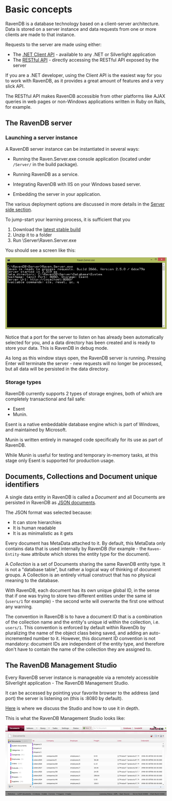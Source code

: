 # Basic concepts

RavenDB is a database technology based on a client-server architecture. Data is stored on a server instance and data requests from one or more clients are made to that instance.

Requests to the server are made using either:

* The [.NET Client API](../client-api) - available to any .NET or Silverlight application
* The [RESTful API](../http-api) - directly accessing the RESTful API exposed by the server

If you are a .NET developer, using the Client API is the easiest way for you to work with RavenDB, as it provides a great amount of features and a very slick API.

The RESTful API makes RavenDB accessible from other platforms like AJAX queries in web pages or non-Windows applications written in Ruby on Rails, for example.

## The RavenDB server

### Launching a server instance

A RavenDB server instance can be instantiated in several ways:

* Running the Raven.Server.exe console application (located under `/Server/` in the build package).

* Running RavenDB as a service.

* Integrating RavenDB with IIS on your Windows based server.

* Embedding the server in your application.

The various deployment options are discussed in more details in the [Server side section](..\server).

To jump-start your learning process, it is sufficient that you 

1. Download the [latest stable build](http://ravendb.net/download)
2. Unzip it to a folder
3. Run \\Server\\Raven.Server.exe

You should see a screen like this:

![Figure 1: Raven.Server.exe](images/raven.server.png)

Notice that a port for the server to listen on has already been automatically selected for you, and a data directory has been created and is ready to store your data. This is RavenDB in debug mode.

As long as this window stays open, the RavenDB server is running. Pressing Enter will terminate the server - new requests will no longer be processed, but all data will be persisted in the data directory.

### Storage types

RavenDB currently supports 2 types of storage engines, both of which are completely transactional and fail safe:

* Esent
* Munin.

Esent is a native embeddable database engine which is part of Windows, and maintained by Microsoft.

Munin is written entirely in managed code specifically for its use as part of RavenDB. 

While Munin is useful for testing and temporary in-memory tasks, at this stage only Esent is supported for production usage.

## Documents, Collections and Document unique identifiers

A single data entity in RavenDB is called a _Document_ and all Documents are persisted in RavenDB as [JSON documents](http://json.org).

The JSON format was selected because:

* It can store hierarchies
* It is human readable
* It is as minimalistic as it gets

Every document has MetaData attached to it.  By default, this MetaData only contains data that is used internally by RavenDB (for example - the `Raven-Entity-Name` attribute which stores the entity type for the document).

A _Collection_ is a set of Documents sharing the same RavenDB entity type. It is not a "database table", but rather a logical way of thinking of document groups. A Collection is an entirely virtual construct that has no physical meaning to the database.

With RavenDB, each document has its own unique global ID, in the sense that if one was trying to store two different entities under the same id (`users/1` for example) - the second write will overwrite the first one without any warning.

The convention in RavenDB is to have a document ID that is a combination of the collection name and the entity's unique id within the collection, i.e. `users/1`. This convention is enforced by default within RavenDb by pluralizing the name of the object class being saved, and adding an auto-incremented number to it. However, this document ID convention is not mandatory: document IDs are independent of the entity type, and therefore don't have to contain the name of the collection they are assigned to.

## The RavenDB Management Studio

Every RavenDB server instance is manageable via a remotely accessible Silverlight application - The RavenDB Management Studio.

It can be accessed by pointing your favorite browser to the address (and port) the server is listening on (this is :8080 by default).

[Here](..\studio) is where we discuss the Studio and how to use it in depth.

This is what the RavenDB Management Studio looks like:

![Figure 2: RavenDB Studio](images/studio.png)

